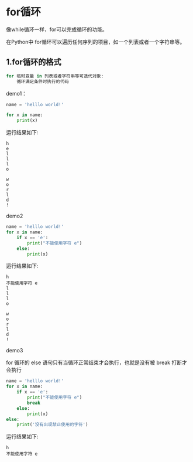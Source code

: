 # for循环

像while循环一样，for可以完成循环的功能。

在Python中 for循环可以遍历任何序列的项目，如一个列表或者一个字符串等。

## 1.for循环的格式

```python
for 临时变量 in 列表或者字符串等可迭代对象:
    循环满足条件时执行的代码
```

demo1：

```python
name = 'helllo world!'

for x in name:
    print(x)
```

运行结果如下:

```
h
e
l
l
l
o
 
w
o
r
l
d
!
```

demo2

```python
name = 'helllo world!'
for x in name:
    if x == 'e':
        print("不能使用字符 e")
    else:
        print(x)
```

运行结果如下:

```
h
不能使用字符 e
l
l
l
o
 
w
o
r
l
d
!
```

demo3

for 循环的 else 语句只有当循环正常结束才会执行，也就是没有被 break 打断才会执行

```python
name = 'helllo world!'
for x in name:
    if x == 'e':
        print("不能使用字符 e")
        break
    else:
        print(x)
else:
    print('没有出现禁止使用的字符')
```

运行结果如下:

```
h
不能使用字符 e
```

